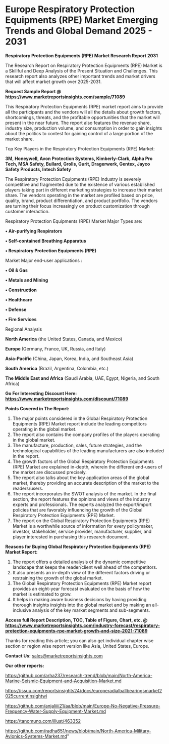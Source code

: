 # Europe Respiratory Protection Equipments (RPE) Market Emerging Trends and Global Demand 2025 - 2031

<strong>Respiratory Protection Equipments (RPE) Market Research Report 2031</strong>

The Research Report on Respiratory Protection Equipments (RPE) Market is a Skillful and Deep Analysis of the Present Situation and Challenges. This research report also analyzes other important trends and market drivers that will affect market growth over 2025-2031.

<strong>Request Sample Report @ <a href=https://www.marketreportsinsights.com/sample/71089>https://www.marketreportsinsights.com/sample/71089</a></strong>

This Respiratory Protection Equipments (RPE) market report aims to provide all the participants and the vendors will all the details about growth factors, shortcomings, threats, and the profitable opportunities that the market will present in the near future. The report also features the revenue share, industry size, production volume, and consumption in order to gain insights about the politics to contest for gaining control of a large portion of the market share.

Top Key Players in the Respiratory Protection Equipments (RPE) Market:

<strong>3M, Honeywell, Avon Protection Systems, Kimberly-Clark, Alpha Pro Tech, MSA Safety, Bullard, Grolls, Gurit, Dragerwerk, Gentex, Jayco Safety Products, Intech Safety</strong>

The Respiratory Protection Equipments (RPE) Industry is severely competitive and fragmented due to the existence of various established players taking part in different marketing strategies to increase their market share. The vendors operating in the market are profiled based on price, quality, brand, product differentiation, and product portfolio. The vendors are turning their focus increasingly on product customization through customer interaction.

Respiratory Protection Equipments (RPE) Market Major Types are:

<strong>• Air-purifying Respirators

• Self-contained Breathing Apparatus

• Respiratory Protection Equipments (RPE)</strong>

Market Major end-user applications :

<strong>• Oil & Gas

• Metals and Mining

• Construction

• Healthcare

• Defense

• Fire Services</strong>

Regional Analysis

</u><strong><b>North America</b></strong> (the United States, Canada, and Mexico)

<strong><b>Europe </b></strong>(Germany, France, UK, Russia, and Italy)

<strong><b>Asia-Pacific</b></strong> (China, Japan, Korea, India, and Southeast Asia)

<strong><b>South America</b></strong> (Brazil, Argentina, Colombia, etc.)

<strong><b>The Middle East and Africa</b></strong> (Saudi Arabia, UAE, Egypt, Nigeria, and South Africa)

<strong>Go For Interesting Discount Here: <a href=https://www.marketreportsinsights.com/discount/71089>https://www.marketreportsinsights.com/discount/71089</a></strong>

<strong>Points Covered in The Report:</strong>
<ol>
  <li>The major points considered in the Global Respiratory Protection Equipments (RPE) Market report include the leading competitors operating in the global market.</li>
  <li>The report also contains the company profiles of the players operating in the global market.</li>
  <li>The manufacture, production, sales, future strategies, and the technological capabilities of the leading manufacturers are also included in the report.</li>
  <li>The growth factors of the Global Respiratory Protection Equipments (RPE) Market are explained in-depth, wherein the different end-users of the market are discussed precisely.</li>
  <li>The report also talks about the key application areas of the global market, thereby providing an accurate description of the market to the readers/users.</li>
  <li>The report incorporates the SWOT analysis of the market. In the final section, the report features the opinions and views of the industry experts and professionals. The experts analyzed the export/import policies that are favorably influencing the growth of the Global Respiratory Protection Equipments (RPE) Market.</li>
  <li>The report on the Global Respiratory Protection Equipments (RPE) Market is a worthwhile source of information for every policymaker, investor, stakeholder, service provider, manufacturer, supplier, and player interested in purchasing this research document.</li>
</ol>
<strong>Reasons for Buying Global Respiratory Protection Equipments (RPE) Market Report:</strong>

<ol>
  <li>The report offers a detailed analysis of the dynamic competitive landscape that keeps the reader/client well ahead of the competitors.</li>
  <li>It also presents an in-depth view of the different factors driving or restraining the growth of the global market.</li>
  <li>The Global Respiratory Protection Equipments (RPE) Market report provides an eight-year forecast evaluated on the basis of how the market is estimated to grow.</li>
  <li>It helps in making aware business decisions by having providing thorough insights insights into the global market and by making an all-inclusive analysis of the key market segments and sub-segments.</li>
</ol>
<strong>Access full Report Description, TOC, Table of Figure, Chart, etc. @ <a href=https://www.marketreportsinsights.com/industry-forecast/respiratory-protection-equipments-rpe-market-growth-and-size-2021-71089>https://www.marketreportsinsights.com/industry-forecast/respiratory-protection-equipments-rpe-market-growth-and-size-2021-71089</a></strong>


Thanks for reading this article; you can also get individual chapter wise section or region wise report version like Asia, United States, Europe.

<strong>Contact Us:</strong>
sales@marketreportsinsights.com

<strong>Our other reports:</strong>

<a href=https://github.com/arha237/research-trend/blob/main/North-America-Marine-Seismic-Equipment-and-Acquisition-Market.md>https://github.com/arha237/research-trend/blob/main/North-America-Marine-Seismic-Equipment-and-Acquisition-Market.md</a>

<a href=https://issuu.com/reportsinsights24/docs/europeradialballbearingsmarket2025currentinsightwi>https://issuu.com/reportsinsights24/docs/europeradialballbearingsmarket2025currentinsightwi</a>

<a href=https://github.com/anjaliiii21/aa/blob/main/Europe-No-Negative-Pressure-Frequency-Water-Supply-Equipment-Market.md>https://github.com/anjaliiii21/aa/blob/main/Europe-No-Negative-Pressure-Frequency-Water-Supply-Equipment-Market.md</a>

<a href=https://tanomuno.com/illust/463352>https://tanomuno.com/illust/463352</a>

<a href=https://github.com/radha651/news/blob/main/North-America-Military-Avionics-Systems-Market.md>https://github.com/radha651/news/blob/main/North-America-Military-Avionics-Systems-Market.md</a>"
